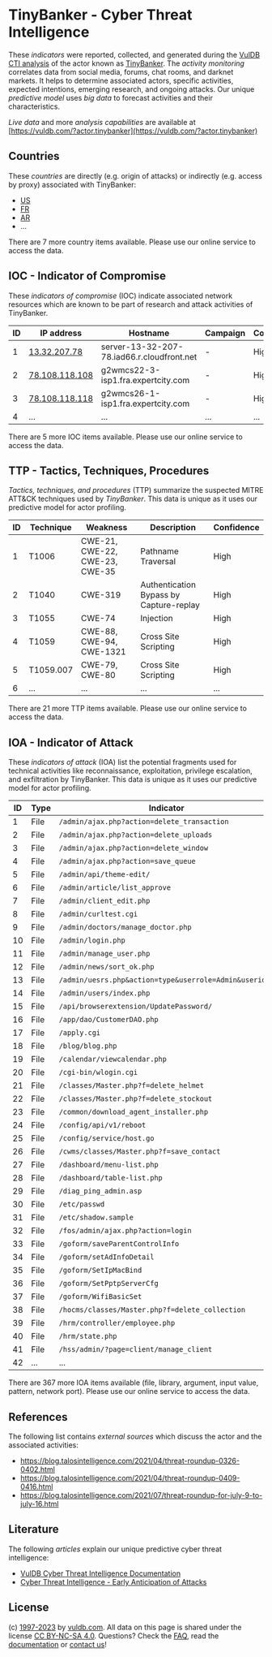 # TinyBanker - Cyber Threat Intelligence

These _indicators_ were reported, collected, and generated during the [VulDB CTI analysis](https://vuldb.com/?kb.cti) of the actor known as [TinyBanker](https://vuldb.com/?actor.tinybanker). The _activity monitoring_ correlates data from social media, forums, chat rooms, and darknet markets. It helps to determine associated actors, specific activities, expected intentions, emerging research, and ongoing attacks. Our unique _predictive model_ uses _big data_ to forecast activities and their characteristics.

_Live data_ and more _analysis capabilities_ are available at [https://vuldb.com/?actor.tinybanker](https://vuldb.com/?actor.tinybanker)

## Countries

These _countries_ are directly (e.g. origin of attacks) or indirectly (e.g. access by proxy) associated with TinyBanker:

* [US](https://vuldb.com/?country.us)
* [FR](https://vuldb.com/?country.fr)
* [AR](https://vuldb.com/?country.ar)
* ...

There are 7 more country items available. Please use our online service to access the data.

## IOC - Indicator of Compromise

These _indicators of compromise_ (IOC) indicate associated network resources which are known to be part of research and attack activities of TinyBanker.

ID | IP address | Hostname | Campaign | Confidence
-- | ---------- | -------- | -------- | ----------
1 | [13.32.207.78](https://vuldb.com/?ip.13.32.207.78) | server-13-32-207-78.iad66.r.cloudfront.net | - | High
2 | [78.108.118.108](https://vuldb.com/?ip.78.108.118.108) | g2wmcs22-3-isp1.fra.expertcity.com | - | High
3 | [78.108.118.118](https://vuldb.com/?ip.78.108.118.118) | g2wmcs26-1-isp1.fra.expertcity.com | - | High
4 | ... | ... | ... | ...

There are 5 more IOC items available. Please use our online service to access the data.

## TTP - Tactics, Techniques, Procedures

_Tactics, techniques, and procedures_ (TTP) summarize the suspected MITRE ATT&CK techniques used by _TinyBanker_. This data is unique as it uses our predictive model for actor profiling.

ID | Technique | Weakness | Description | Confidence
-- | --------- | -------- | ----------- | ----------
1 | T1006 | CWE-21, CWE-22, CWE-23, CWE-35 | Pathname Traversal | High
2 | T1040 | CWE-319 | Authentication Bypass by Capture-replay | High
3 | T1055 | CWE-74 | Injection | High
4 | T1059 | CWE-88, CWE-94, CWE-1321 | Cross Site Scripting | High
5 | T1059.007 | CWE-79, CWE-80 | Cross Site Scripting | High
6 | ... | ... | ... | ...

There are 21 more TTP items available. Please use our online service to access the data.

## IOA - Indicator of Attack

These _indicators of attack_ (IOA) list the potential fragments used for technical activities like reconnaissance, exploitation, privilege escalation, and exfiltration by TinyBanker. This data is unique as it uses our predictive model for actor profiling.

ID | Type | Indicator | Confidence
-- | ---- | --------- | ----------
1 | File | `/admin/ajax.php?action=delete_transaction` | High
2 | File | `/admin/ajax.php?action=delete_uploads` | High
3 | File | `/admin/ajax.php?action=delete_window` | High
4 | File | `/admin/ajax.php?action=save_queue` | High
5 | File | `/admin/api/theme-edit/` | High
6 | File | `/admin/article/list_approve` | High
7 | File | `/admin/client_edit.php` | High
8 | File | `/admin/curltest.cgi` | High
9 | File | `/admin/doctors/manage_doctor.php` | High
10 | File | `/admin/login.php` | High
11 | File | `/admin/manage_user.php` | High
12 | File | `/admin/news/sort_ok.php` | High
13 | File | `/admin/uesrs.php&action=type&userrole=Admin&userid=3` | High
14 | File | `/admin/users/index.php` | High
15 | File | `/api/browserextension/UpdatePassword/` | High
16 | File | `/app/dao/CustomerDAO.php` | High
17 | File | `/apply.cgi` | Medium
18 | File | `/blog/blog.php` | High
19 | File | `/calendar/viewcalendar.php` | High
20 | File | `/cgi-bin/wlogin.cgi` | High
21 | File | `/classes/Master.php?f=delete_helmet` | High
22 | File | `/classes/Master.php?f=delete_stockout` | High
23 | File | `/common/download_agent_installer.php` | High
24 | File | `/config/api/v1/reboot` | High
25 | File | `/config/service/host.go` | High
26 | File | `/cwms/classes/Master.php?f=save_contact` | High
27 | File | `/dashboard/menu-list.php` | High
28 | File | `/dashboard/table-list.php` | High
29 | File | `/diag_ping_admin.asp` | High
30 | File | `/etc/passwd` | Medium
31 | File | `/etc/shadow.sample` | High
32 | File | `/fos/admin/ajax.php?action=login` | High
33 | File | `/goform/saveParentControlInfo` | High
34 | File | `/goform/setAdInfoDetail` | High
35 | File | `/goform/SetIpMacBind` | High
36 | File | `/goform/SetPptpServerCfg` | High
37 | File | `/goform/WifiBasicSet` | High
38 | File | `/hocms/classes/Master.php?f=delete_collection` | High
39 | File | `/hrm/controller/employee.php` | High
40 | File | `/hrm/state.php` | High
41 | File | `/hss/admin/?page=client/manage_client` | High
42 | ... | ... | ...

There are 367 more IOA items available (file, library, argument, input value, pattern, network port). Please use our online service to access the data.

## References

The following list contains _external sources_ which discuss the actor and the associated activities:

* https://blog.talosintelligence.com/2021/04/threat-roundup-0326-0402.html
* https://blog.talosintelligence.com/2021/04/threat-roundup-0409-0416.html
* https://blog.talosintelligence.com/2021/07/threat-roundup-for-july-9-to-july-16.html

## Literature

The following _articles_ explain our unique predictive cyber threat intelligence:

* [VulDB Cyber Threat Intelligence Documentation](https://vuldb.com/?kb.cti)
* [Cyber Threat Intelligence - Early Anticipation of Attacks](https://www.scip.ch/en/?labs.20201022)

## License

(c) [1997-2023](https://vuldb.com/?kb.changelog) by [vuldb.com](https://vuldb.com/?kb.about). All data on this page is shared under the license [CC BY-NC-SA 4.0](https://creativecommons.org/licenses/by-nc-sa/4.0/). Questions? Check the [FAQ](https://vuldb.com/?kb.faq), read the [documentation](https://vuldb.com/?kb) or [contact us](https://vuldb.com/?contact)!
